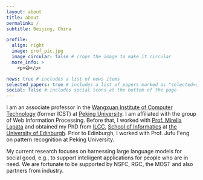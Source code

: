 ```yaml
---
layout: about
title: about
permalink: /
subtitle: Beijing, China

profile:
  align: right
  image: prof_pic.jpg
  image_circular: false # crops the image to make it circular
  more_info: >
    <p>😅</p>

news: true # includes a list of news items
selected_papers: true # includes a list of papers marked as "selected={true}"
social: false # includes social icons at the bottom of the page
---
```


I am an associate professor in the [Wangxuan Institute of Computer Technology](https://www.wict.pku.edu.cn) (former ICST) at [Peking University](https://www.pku.edu.cn/). I am affiliated with the group of Web Information Processing. Before that, I worked with [Prof. Mirella Lapata](https://homepages.inf.ed.ac.uk/mlap) and obtained my PhD from [ILCC](https://web.inf.ed.ac.uk/ilcc), [School of Informatics](https://www.ed.ac.uk/informatics) at [the University of Edinburgh](https://www.ed.ac.uk/). Prior to Edinburgh, I worked with Prof. Jufu Feng on pattern recognition at Peking University.

My current research focuses on harnessing large language models for social good, e.g., to support inteliigent applications for people who are in need. We are fortunate to be supported by NSFC, RGC, the MOST and also partners from industry.

